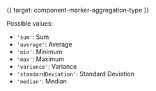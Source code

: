 {{ target: component-marker-aggregation-type }}

<!-- MarkerAggregationType -->

Possible values:
- `'sum'`: Sum
- `'average'`: Average
- `'min'`: Minimum
- `'max'`: Maximum
- `'variance'`: Variance
- `'standardDeviation'`: Standard Deviation
- `'median'`: Median